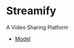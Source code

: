 # Streamify
A Video Sharing Platform

- [Model](https://app.eraser.io/workspace/YtPqZ1VogxGy1jzIDkzj)
